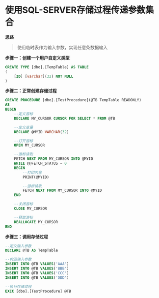 # 使用SQL-SERVER存储过程传递参数集合

**思路**
> 使用临时表作为输入参数，实现任意条数据输入

**步骤一：创建一个用户自定义类型**
```SQL
CREATE TYPE [dbo].[TempTable] AS TABLE
(
	[ID] [varchar](32) NOT NULL
)
```
**步骤二：正常创建存储过程**
```SQL
CREATE PROCEDURE [dbo].[TestProcedure](@TB TempTable READONLY)
AS
BEGIN
	--定义游标
	DECLARE MY_CURSOR CURSOR FOR SELECT * FROM @TB

	--定义变量
	DECLARE @MYID VARCHAR(32)

	--打开游标
	OPEN MY_CURSOR

	--游标读取
	FETCH NEXT FROM MY_CURSOR INTO @MYID
	WHILE @@FETCH_STATUS = 0
	BEGIN
		--打印内容
		PRINT(@MYID)

		--游标读取
		FETCH NEXT FROM MY_CURSOR INTO @MYID
	END

	--关闭游标
	CLOSE MY_CURSOR

	--释放游标
	DEALLOCATE MY_CURSOR
END
```
**步骤三：调用存储过程**
```SQL
--定义输入参数
DECLARE @TB AS TempTable

--构造输入参数
INSERT INTO @TB VALUES('AAA')
INSERT INTO @TB VALUES('BBB')
INSERT INTO @TB VALUES('CCC')
INSERT INTO @TB VALUES('DDD')

--执行存储过程
EXEC [dbo].[TestProcedure] @TB
```

